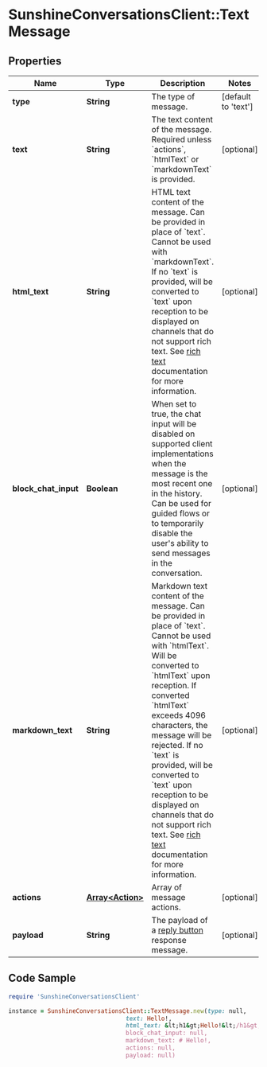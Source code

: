 # SunshineConversationsClient::TextMessage

## Properties

Name | Type | Description | Notes
------------ | ------------- | ------------- | -------------
**type** | **String** | The type of message. | [default to &#39;text&#39;]
**text** | **String** | The text content of the message. Required unless &#x60;actions&#x60;, &#x60;htmlText&#x60; or &#x60;markdownText&#x60; is provided. | [optional] 
**html_text** | **String** | HTML text content of the message. Can be provided in place of &#x60;text&#x60;. Cannot be used with &#x60;markdownText&#x60;. If no &#x60;text&#x60; is provided, will be converted to &#x60;text&#x60; upon reception to be displayed on channels that do not support rich text. See [rich text](https://developer.zendesk.com/documentation/conversations/messaging-platform/programmable-conversations/structured-messages/#rich-text) documentation for more information. | [optional] 
**block_chat_input** | **Boolean** | When set to true, the chat input will be disabled on supported client implementations when the message is the most recent one in the history. Can be used for guided flows or to temporarily disable the user&#39;s ability to send messages in the conversation. | [optional] 
**markdown_text** | **String** | Markdown text content of the message. Can be provided in place of &#x60;text&#x60;. Cannot be used with &#x60;htmlText&#x60;. Will be converted to &#x60;htmlText&#x60; upon reception. If converted &#x60;htmlText&#x60; exceeds 4096 characters, the message will be rejected. If no &#x60;text&#x60; is provided, will be converted to &#x60;text&#x60; upon reception to be displayed on channels that do not support rich text. See [rich text](https://developer.zendesk.com/documentation/conversations/messaging-platform/programmable-conversations/structured-messages/#rich-text) documentation for more information. | [optional] 
**actions** | [**Array&lt;Action&gt;**](Action.md) | Array of message actions. | [optional] 
**payload** | **String** | The payload of a [reply button](https://developer.zendesk.com/documentation/conversations/messaging-platform/programmable-conversations/structured-messages/#reply-buttons) response message. | [optional] 

## Code Sample

```ruby
require 'SunshineConversationsClient'

instance = SunshineConversationsClient::TextMessage.new(type: null,
                                 text: Hello!,
                                 html_text: &lt;h1&gt;Hello!&lt;/h1&gt;,
                                 block_chat_input: null,
                                 markdown_text: # Hello!,
                                 actions: null,
                                 payload: null)
```


